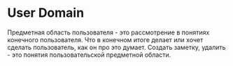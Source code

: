 # User Domain

Предметная область пользователя - это рассмотрение в понятиях конечного пользователя. Что в конечном итоге делает или хочет сделать пользователь, как он про это думает. Создать заметку, удалить - это понятия пользовательской предметной области.
